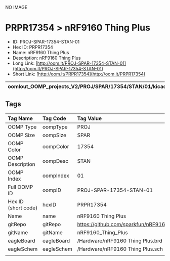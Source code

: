 


  
NO IMAGE  
# PRPR17354 > nRF9160 Thing Plus

- ID: PROJ-SPAR-17354-STAN-01
- Hex ID: PRPR17354
- Name: nRF9160 Thing Plus
- Description: nRF9160 Thing Plus
- Long Link: [http://oom.lt/PROJ-SPAR-17354-STAN-01](http://oom.lt/PROJ-SPAR-17354-STAN-01)
- Short Link: [http://oom.lt/PRPR17354](http://oom.lt/PRPR17354)
  

|oomlout_OOMP_projects_V2/PROJ/SPAR/17354/STAN/01/kicadPcb3dFront.png|oomlout_OOMP_projects_V2/PROJ/SPAR/17354/STAN/01/kicadPcb3dBack.png|oomlout_OOMP_projects_V2/PROJ/SPAR/17354/STAN/01/kicadPcb3d.png||
| :---: | :---: | :---: | :---: |

## Tags
  

|Tag Name|Tag Code|Tag Value|
| :--- | :--- | :--- |
|OOMP Type|oompType|PROJ|
|OOMP Size|oompSize|SPAR|
|OOMP Color|oompColor|17354|
|OOMP Description|oompDesc|STAN|
|OOMP Index|oompIndex|01|
|Full OOMP ID|oompID|PROJ-SPAR-17354-STAN-01|
|Hex ID (short code)|hexID|PRPR17354|
|Name|name|nRF9160 Thing Plus|
|gitRepo|gitRepo|https://github.com/sparkfun/nRF9160_Thing_Plus|
|gitName|gitName|nRF9160_Thing_Plus|
|eagleBoard|eagleBoard|/Hardware/nRF9160 Thing Plus.brd|
|eagleSchem|eagleSchem|/Hardware/nRF9160 Thing Plus.sch|
||||
